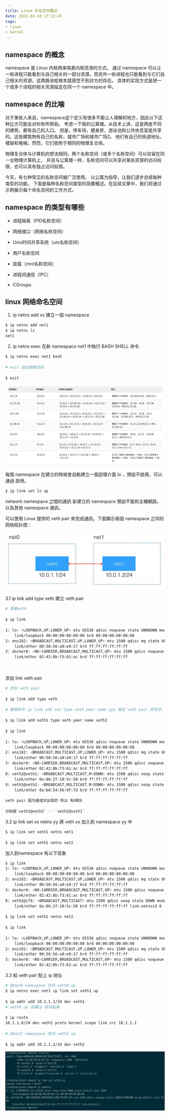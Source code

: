 ```yaml
---
title: Linux 命名空间概述
date: 2021-03-10 17:12:47
tags:
- linux
- kernal
---
```


## namespace 的概念

namespace 是 Linux 内核用来隔离内核资源的方式。
通过 namespace 可以让一些进程只能看到与自己相关的一部分资源，而另外一些进程也只能看到与它们自己相关的资源，这两拨进程根本就感觉不到对方的存在。
具体的实现方式是把一个或多个进程的相关资源指定在同一个 namespace 中。


## namespace 的比喻

对于某些人来说，namespace这个定义有很多不能让人理解的地方，因此以下这种比方可能会对你有所帮助。
考虑一下我的公寓楼。从技术上讲，这是两座不同的建筑，都有自己的入口。
但是，停车场，健身房，游泳池和公共休息室是共享的。这些建筑物有自己的名称，城市广场和城市广场2。
他们有自己的街道地址，楼层和电梯。然而，它们依附于相同的物理复合体。

物理复合体与计算机的想法相同。两个名称空间（或多个名称空间）可以驻留在同一台物理计算机上，
并且与公寓楼一样，名称空间可以共享对某些资源的访问权限，也可以具有独占访问权限。

今天，有七种常见的名称空间被广泛使用。
以公寓为指导，让我们逐步总结每种类型的功能。
下面是每种名称空间类型的简要概述。在后续文章中，我们将通过示例展示每个命名空间的工作方式。

## namespace 的类型有哪些

* 进程隔离（PID名称空间）
* 网络接口（网络名称空间）


* Unix时间共享系统（uts名称空间）
* 用户名称空间
* 挂载（mnt名称空间）
* 进程间通信（IPC）
* CGroups


## linux 网络命名空间

1. ip netns add xx 建立一個 namespace

```bash
$ ip netns add net1
$ ip netns ls
net1
```

2. ip netns exec <netns namespace> <BASH SHELL> 在新 namespace net1 中執行 BASH SHELL 命令

```bash
$ ip netns exec net1 bash

# exit 退出容器空间

$ exit
```


![img.png](gitlab/img.png)

每個 namespace 在建立的時候會自動建立一個迴環介面 lo ，預設不啟用，可以通過  啟用。

```bash
$ ip link set lo up
```

network namespace 之間的通訊
新建立的 namespace 預設不能和主機網路，以及其他 namespace 通訊。

可以使用 Linux 提供的 veth pair 來完成通訊。下面顯示兩個 namespace 之间的网络拓扑图：

![img_2.png](img_2.png)

3.1 ip link add type veth 建立 veth pair

```bash
# 查看veth

$ ip link

1: lo: <LOOPBACK,UP,LOWER_UP> mtu 65536 qdisc noqueue state UNKNOWN mode DEFAULT group default qlen 1000
    link/loopback 00:00:00:00:00:00 brd 00:00:00:00:00:00
2: ens192: <BROADCAST,MULTICAST,UP,LOWER_UP> mtu 1500 qdisc mq state UP mode DEFAULT group default qlen 1000
    link/ether 00:50:56:a9:e9:17 brd ff:ff:ff:ff:ff:ff
3: docker0: <NO-CARRIER,BROADCAST,MULTICAST,UP> mtu 1500 qdisc noqueue state DOWN mode DEFAULT group default
    link/ether 02:42:8b:f3:61:ac brd ff:ff:ff:ff:ff:ff
    
    
```

添加 link veth pair
```bash
# 添加 veth pair

$ ip link add type veth

# 使用命令 ip link add xxx type veth peer name yyy 指定 veth pair 的名字。

$ ip link add veth1 type veth peer name veth2

$ ip link

1: lo: <LOOPBACK,UP,LOWER_UP> mtu 65536 qdisc noqueue state UNKNOWN mode DEFAULT group default qlen 1000
    link/loopback 00:00:00:00:00:00 brd 00:00:00:00:00:00
2: ens192: <BROADCAST,MULTICAST,UP,LOWER_UP> mtu 1500 qdisc mq state UP mode DEFAULT group default qlen 1000
    link/ether 00:50:56:a9:e9:17 brd ff:ff:ff:ff:ff:ff
3: docker0: <NO-CARRIER,BROADCAST,MULTICAST,UP> mtu 1500 qdisc noqueue state DOWN mode DEFAULT group default
    link/ether 02:42:8b:f3:61:ac brd ff:ff:ff:ff:ff:ff
8: veth2@veth1: <BROADCAST,MULTICAST,M-DOWN> mtu 1500 qdisc noop state DOWN mode DEFAULT group default qlen 1000
    link/ether 6e:86:2f:10:5c:50 brd ff:ff:ff:ff:ff:ff
9: veth1@veth2: <BROADCAST,MULTICAST,M-DOWN> mtu 1500 qdisc noop state DOWN mode DEFAULT group default qlen 1000
    link/ether 0a:b8:54:5b:9f:7d brd ff:ff:ff:ff:ff:ff
    
veth pair 因为是成对出现的 所以 有8和9 

分别是`veth1@veth2` -- `veth2@veth1` 
```

3.2 ip link set xx netns yy 將 veth xx 加入到 namespace yy 中

```bash
$ ip link set veth1 netns net1

$ ip link set veth2 netns net2

```


加入到namespace 有以下现象

```bash
$ ip link
1: lo: <LOOPBACK,UP,LOWER_UP> mtu 65536 qdisc noqueue state UNKNOWN mode DEFAULT group default qlen 1000
    link/loopback 00:00:00:00:00:00 brd 00:00:00:00:00:00
2: ens192: <BROADCAST,MULTICAST,UP,LOWER_UP> mtu 1500 qdisc mq state UP mode DEFAULT group default qlen 1000
    link/ether 00:50:56:a9:e9:17 brd ff:ff:ff:ff:ff:ff
3: docker0: <NO-CARRIER,BROADCAST,MULTICAST,UP> mtu 1500 qdisc noqueue state DOWN mode DEFAULT group default
    link/ether 02:42:8b:f3:61:ac brd ff:ff:ff:ff:ff:ff
8: veth2@if9: <BROADCAST,MULTICAST> mtu 1500 qdisc noop state DOWN mode DEFAULT group default qlen 1000
    link/ether 6e:86:2f:10:5c:50 brd ff:ff:ff:ff:ff:ff link-netnsid 0
    
$ ip link set veth2 netns net2

$ ip link

1: lo: <LOOPBACK,UP,LOWER_UP> mtu 65536 qdisc noqueue state UNKNOWN mode DEFAULT group default qlen 1000
    link/loopback 00:00:00:00:00:00 brd 00:00:00:00:00:00
2: ens192: <BROADCAST,MULTICAST,UP,LOWER_UP> mtu 1500 qdisc mq state UP mode DEFAULT group default qlen 1000
    link/ether 00:50:56:a9:e9:17 brd ff:ff:ff:ff:ff:ff
3: docker0: <NO-CARRIER,BROADCAST,MULTICAST,UP> mtu 1500 qdisc noqueue state DOWN mode DEFAULT group default
    link/ether 02:42:8b:f3:61:ac brd ff:ff:ff:ff:ff:ff
```

3.3 給 veth pair 配上 ip 地址

```bash
# 给net0 namespace 空间 veth0 up
$ ip netns exec net1 ip link set veth1 up

$ ip addr add 10.1.1.1/24 dev veth1
# veth0 up 设置ip 启动起来

$ ip route
10.1.1.0/24 dev veth1 proto kernel scope link src 10.1.1.1

# 给net2 namespace 空间 veth2 up

$ ip addr add 10.1.1.2/24 dev veth2

```

![img_3.png](img_3.png)


